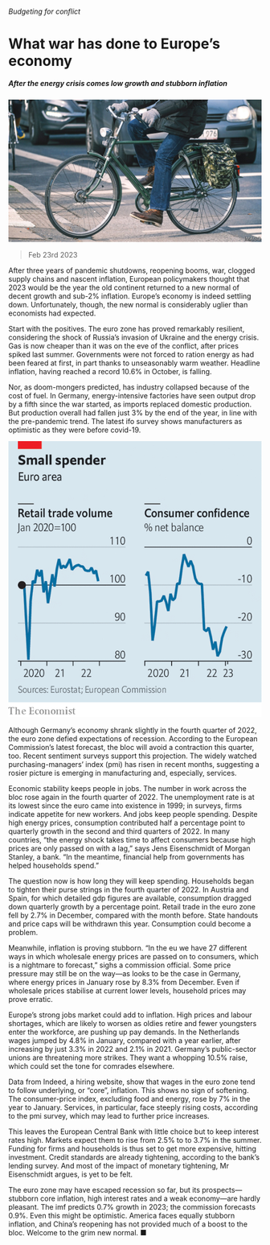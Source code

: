 ###### Budgeting for conflict

# What war has done to Europe’s economy 

##### After the energy crisis comes low growth and stubborn inflation 

![image](images/20230225_FNP002.jpg) 

> Feb 23rd 2023 

After three years of pandemic shutdowns, reopening booms, war, clogged supply chains and nascent inflation, European policymakers thought that 2023 would be the year the old continent returned to a new normal of decent growth and sub-2% inflation. Europe’s economy is indeed settling down. Unfortunately, though, the new normal is considerably uglier than economists had expected.

Start with the positives. The euro zone has proved remarkably resilient, considering the shock of Russia’s invasion of Ukraine and the energy crisis. Gas is now cheaper than it was on the eve of the conflict, after prices spiked last summer. Governments were not forced to ration energy as had been feared at first, in part thanks to unseasonably warm weather. Headline inflation, having reached a record 10.6% in October, is falling.

Nor, as doom-mongers predicted, has industry collapsed because of the cost of fuel. In Germany, energy-intensive factories have seen output drop by a fifth since the war started, as imports replaced domestic production. But production overall had fallen just 3% by the end of the year, in line with the pre-pandemic trend. The latest ifo survey shows manufacturers as optimistic as they were before covid-19.

![image](images/20230225_FNC451.png) 


Although Germany’s economy shrank slightly in the fourth quarter of 2022, the euro zone defied expectations of recession. According to the European Commission’s latest forecast, the bloc will avoid a contraction this quarter, too. Recent sentiment surveys support this projection. The widely watched purchasing-managers’ index (pmi) has risen in recent months, suggesting a rosier picture is emerging in manufacturing and, especially, services. 

Economic stability keeps people in jobs. The number in work across the bloc rose again in the fourth quarter of 2022. The unemployment rate is at its lowest since the euro came into existence in 1999; in surveys, firms indicate appetite for new workers. And jobs keep people spending. Despite high energy prices, consumption contributed half a percentage point to quarterly growth in the second and third quarters of 2022. In many countries, “the energy shock takes time to affect consumers because high prices are only passed on with a lag,” says Jens Eisenschmidt of Morgan Stanley, a bank. “In the meantime, financial help from governments has helped households spend.”

The question now is how long they will keep spending. Households began to tighten their purse strings in the fourth quarter of 2022. In Austria and Spain, for which detailed gdp figures are available, consumption dragged down quarterly growth by a percentage point. Retail trade in the euro zone fell by 2.7% in December, compared with the month before. State handouts and price caps will be withdrawn this year. Consumption could become a problem.

Meanwhile, inflation is proving stubborn. “In the eu we have 27 different ways in which wholesale energy prices are passed on to consumers, which is a nightmare to forecast,” sighs a commission official. Some price pressure may still be on the way—as looks to be the case in Germany, where energy prices in January rose by 8.3% from December. Even if wholesale prices stabilise at current lower levels, household prices may prove erratic. 

Europe’s strong jobs market could add to inflation. High prices and labour shortages, which are likely to worsen as oldies retire and fewer youngsters enter the workforce, are pushing up pay demands. In the Netherlands wages jumped by 4.8% in January, compared with a year earlier, after increasing by just 3.3% in 2022 and 2.1% in 2021. Germany’s public-sector unions are threatening more strikes. They want a whopping 10.5% raise, which could set the tone for comrades elsewhere. 

Data from Indeed, a hiring website, show that wages in the euro zone tend to follow underlying, or “core”, inflation. This shows no sign of softening. The consumer-price index, excluding food and energy, rose by 7% in the year to January. Services, in particular, face steeply rising costs, according to the pmi survey, which may lead to further price increases. 

This leaves the European Central Bank with little choice but to keep interest rates high. Markets expect them to rise from 2.5% to to 3.7% in the summer. Funding for firms and households is thus set to get more expensive, hitting investment. Credit standards are already tightening, according to the bank’s lending survey. And most of the impact of monetary tightening, Mr Eisenschmidt argues, is yet to be felt.

The euro zone may have escaped recession so far, but its prospects—stubborn core inflation, high interest rates and a weak economy—are hardly pleasant. The imf predicts 0.7% growth in 2023; the commission forecasts 0.9%. Even this might be optimistic. America faces equally stubborn inflation, and China’s reopening has not provided much of a boost to the bloc. Welcome to the grim new normal. ■


